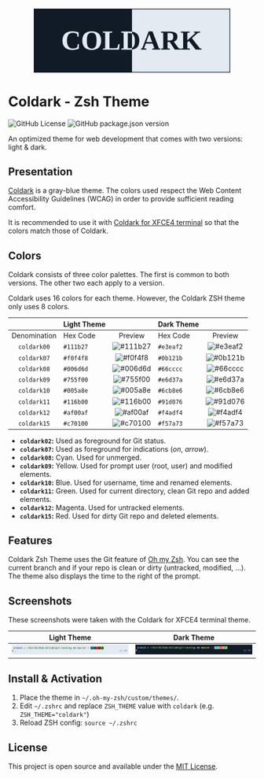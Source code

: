 <p align="center">
    <img src="assets/coldark-banner.png" alt="Coldark Banner" width="400" />
</p>

# Coldark - Zsh Theme

![GitHub License](https://img.shields.io/github/license/ArmandPhilippot/coldark-zsh-theme?colorA=213043&color=d0dae7&logo=Github&logoColor=e3eaf2&style=for-the-badge) ![GitHub package.json version](https://img.shields.io/github/package-json/v/ArmandPhilippot/coldark-zsh-theme?colorA=213043&color=d0dae7&logo=Github&logoColor=e3eaf2&style=for-the-badge)

An optimized theme for web development that comes with two versions: light & dark.

## Presentation

[Coldark](https://github.com/ArmandPhilippot/coldark/) is a gray-blue theme. The colors used respect the Web Content Accessibility Guidelines (WCAG) in order to provide sufficient reading comfort.

It is recommended to use it with [Coldark for XFCE4 terminal](https://github.com/ArmandPhilippot/coldark-xfce4-terminal) so that the colors match those of Coldark.

## Colors

Coldark consists of three color palettes. The first is common to both versions. The other two each apply to a version.

Coldark uses 16 colors for each theme. However, the Coldark ZSH theme only uses 8 colors.

|  | Light Theme |  | Dark Theme |  |
| :-: | --- | :-: | --- | :-: |
| Denomination | Hex Code | Preview | Hex Code | Preview |
| `coldark00` | `#111b27` | ![#111b27][#111b27] | `#e3eaf2` | ![#e3eaf2][#e3eaf2] |
| `coldark07` | `#f0f4f8` | ![#f0f4f8][#f0f4f8] | `#0b121b` | ![#0b121b][#0b121b] |
| `coldark08` | `#006d6d` | ![#006d6d][#006d6d] | `#66cccc` | ![#66cccc][#66cccc] |
| `coldark09` | `#755f00` | ![#755f00][#755f00] | `#e6d37a` | ![#e6d37a][#e6d37a] |
| `coldark10` | `#005a8e` | ![#005a8e][#005a8e] | `#6cb8e6` | ![#6cb8e6][#6cb8e6] |
| `coldark11` | `#116b00` | ![#116b00][#116b00] | `#91d076` | ![#91d076][#91d076] |
| `coldark12` | `#af00af` | ![#af00af][#af00af] | `#f4adf4` | ![#f4adf4][#f4adf4] |
| `coldark15` | `#c70100` | ![#c70100][#c70100] | `#f57a73` | ![#f57a73][#f57a73] |

- **`coldark02`:** Used as foreground for Git status.
- **`coldark07`:** Used as foreground for indications (_on_, _arrow_).
- **`coldark08`:** Cyan. Used for unmerged.
- **`coldark09`:** Yellow. Used for prompt user (root, user) and modified elements.
- **`coldark10`:** Blue. Used for username, time and renamed elements.
- **`coldark11`:** Green. Used for current directory, clean Git repo and added elements.
- **`coldark12`:** Magenta. Used for untracked elements.
- **`coldark15`:** Red. Used for dirty Git repo and deleted elements.

## Features

Coldark Zsh Theme uses the Git feature of [Oh my Zsh](https://github.com/ohmyzsh/ohmyzsh). You can see the current branch and if your repo is clean or dirty (untracked, modified, ...). The theme also displays the time to the right of the prompt.

## Screenshots

These screenshots were taken with the Coldark for XFCE4 terminal theme.

| Light Theme | Dark Theme |
| :-: | :-: |
| ![Coldark Terminal Light](./assets/coldark-zsh-theme-light.jpg) | ![Coldark Terminal Dark](./assets/coldark-zsh-theme-dark.jpg) |

## Install & Activation

1. Place the theme in `~/.oh-my-zsh/custom/themes/`.
2. Edit `~/.zshrc` and replace `ZSH_THEME` value with `coldark` (e.g. `ZSH_THEME="coldark"`)
3. Reload ZSH config: `source ~/.zshrc`

## License

This project is open source and available under the [MIT License](https://github.com/ArmandPhilippot/coldark-zsh-theme/blob/master/LICENSE).

<!-- REFERENCES -->

<!-- UI Colors -->

[#f0f4f8]: https://placehold.it/20/f0f4f8/000000?text=+
[#e3eaf2]: https://placehold.it/20/e3eaf2/000000?text=+
[#d0dae7]: https://placehold.it/20/d0dae7/000000?text=+
[#8da1b9]: https://placehold.it/20/8da1b9/000000?text=+
[#3c526d]: https://placehold.it/20/3c526d/000000?text=+
[#213043]: https://placehold.it/20/213043/000000?text=+
[#111b27]: https://placehold.it/20/111b27/000000?text=+
[#0b121b]: https://placehold.it/20/0b121b/000000?text=+

<!-- Syntax - Light Theme Colors -->

[#c70100]: https://placehold.it/20/c70100/000000?text=+
[#116b00]: https://placehold.it/20/116b00/000000?text=+
[#755f00]: https://placehold.it/20/755f00/000000?text=+
[#005a8e]: https://placehold.it/20/005a8e/000000?text=+
[#af00af]: https://placehold.it/20/af00af/000000?text=+
[#006d6d]: https://placehold.it/20/006d6d/000000?text=+
[#7c00aa]: https://placehold.it/20/7c00aa/000000?text=+
[#a04900]: https://placehold.it/20/a04900/000000?text=+

<!-- Syntax - Dark Theme Colors -->

[#f57a73]: https://placehold.it/20/f57a73/000000?text=+
[#91d076]: https://placehold.it/20/91d076/000000?text=+
[#e6d37a]: https://placehold.it/20/e6d37a/000000?text=+
[#6cb8e6]: https://placehold.it/20/6cb8e6/000000?text=+
[#f4adf4]: https://placehold.it/20/f4adf4/000000?text=+
[#66cccc]: https://placehold.it/20/66cccc/000000?text=+
[#c699e3]: https://placehold.it/20/c699e3/000000?text=+
[#e9ae7e]: https://placehold.it/20/e9ae7e/000000?text=+
